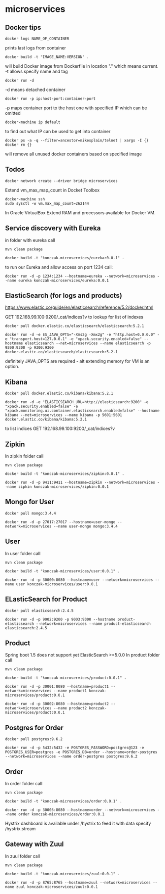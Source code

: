 # microservices

## Docker tips

~~~
docker logs NAME_OF_CONTAINER
~~~

prints last logs from container

~~~
docker build -t "IMAGE_NAME:VERSION" .
~~~

will build Docker image from Dockerfile in location "." which means current.
-t allows specify name and tag

~~~
docker run -d
~~~

-d means detached container

~~~
docker run -p ip:host-port:container-port
~~~

-p maps container port to the host one with specified IP which can be omitted

~~~
docker-machine ip default
~~~

to find out what IP can be used to get into container

~~~
docker ps -a -q --filter=ancestor=mikesplain/telnet | xargs -I {} docker rm {}
~~~
will remove all unused docker containers based on specified image

## Todos

~~~
docker network create --driver bridge microservices
~~~

Extend vm_max_map_count in Docket Toolbox

~~~
docker-machine ssh
sudo sysctl -w vm.max_map_count=262144
~~~

In Oracle VirtualBox
Extend RAM and processors available for Docker VM.

## Service discovery with Eureka

in folder with eureka call

~~~
mvn clean package
~~~

~~~
docker build -t "konczak-microservices/eureka:0.0.1" .
~~~

to run our Eureka and allow access on port 1234 call:

~~~
docker run -d -p 1234:1234 --hostname=eureka --network=microservices --name eureka konczak-microservices/eureka:0.0.1
~~~

## ElasticSearch (for logs and products)

https://www.elastic.co/guide/en/elasticsearch/reference/5.2/docker.html

GET 192.168.99.100:9200/_cat/indices?v
	to lookup for list of indexes

~~~
docker pull docker.elastic.co/elasticsearch/elasticsearch:5.2.1
~~~

~~~
docker run -d -e ES_JAVA_OPTS="-Xms2g -Xmx2g" -e "http.host=0.0.0.0" -e "transport.host=127.0.0.1" -e "xpack.security.enabled=false" --hostname elasticsearch --net=microservices --name elasticsearch -p 9200:9200 -p 9300:9300 docker.elastic.co/elasticsearch/elasticsearch:5.2.1
~~~

definitely JAVA_OPTS are required - alt extending memory for VM is an option.

## Kibana

~~~
docker pull docker.elastic.co/kibana/kibana:5.2.1
~~~

~~~
docker run -d -e "ELASTICSEARCH_URL=http://elasticsearch:9200" -e "xpack.security.enabled=false" -e "xpack.monitoring.ui.container.elasticsearch.enabled=false" --hostname kibana --net=microservices --name kibana -p 5601:5601 docker.elastic.co/kibana/kibana:5.2.1
~~~

to list indices GET 192.168.99.100:9200/_cat/indices?v

## Zipkin
In zipkin folder call

~~~
mvn clean package
~~~

~~~
docker build -t "konczak-microservices/zipkin:0.0.1" .
~~~

~~~
docker run -d -p 9411:9411 --hostname=zipkin --network=microservices --name zipkin konczak-microservices/zipkin:0.0.1
~~~

## Mongo for User
~~~
docker pull mongo:3.4.4
~~~

~~~
docker run -d -p 27017:27017 --hostname=user-mongo --network=microservices --name user-mongo mongo:3.4.4
~~~

## User
In user folder call

~~~
mvn clean package
~~~

~~~
docker build -t "konczak-microservices/user:0.0.1" .
~~~

~~~
docker run -d -p 30000:8080 --hostname=user --network=microservices --name user konczak-microservices/user:0.0.1
~~~

## ELasticSearch for Product
~~~
docker pull elasticsearch:2.4.5
~~~

~~~
docker run -d -p 9002:9200 -p 9003:9300 --hostname product-elasticsearch --network=microservices --name product-elasticsearch elasticsearch:2.4.5
~~~

## Product
Spring boot 1.5 does not support yet ElasticSearch >=5.0.0
In product folder call

~~~
mvn clean package
~~~

~~~
docker build -t "konczak-microservices/product:0.0.1" .
~~~

~~~
docker run -d -p 30001:8080 --hostname=product1 --network=microservices --name product1 konczak-microservices/product:0.0.1
~~~

~~~
docker run -d -p 30002:8080 --hostname=product2 --network=microservices --name product2 konczak-microservices/product:0.0.1
~~~

## Postgres for Order

~~~
docker pull postgres:9.6.2
~~~

~~~
docker run -d -p 5432:5432 -e POSTGRES_PASSWORD=postgres@123 -e POSTGRES_USER=postgres -e POSTGRES_DB=order --hostname=order-postgres --network=microservices --name order-postgres postgres:9.6.2
~~~

## Order
In order folder call

~~~
mvn clean package
~~~

~~~
docker build -t "konczak-microservices/order:0.0.1" .
~~~

~~~
docker run -d -p 30003:8080 --hostname=order --network=microservices --name order konczak-microservices/order:0.0.1
~~~

Hystrix dashboard is available under /hystrix to feed it with data specify /hystrix.stream

## Gateway with Zuul
In zuul folder call

~~~
mvn clean package
~~~

~~~
docker build -t "konczak-microservices/zuul:0.0.1" .
~~~

~~~
docker run -d -p 8765:8765 --hostname=zuul --network=microservices --name zuul konczak-microservices/zuul:0.0.1
~~~